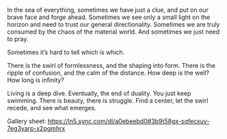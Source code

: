 In the sea of everything, sometimes we have just a clue, and put on our brave face and forge ahead. Sometimes we see only a small light on the horizon and need to trust our general directionality. Sometimes we are truly consumed by the chaos of the material world. And sometimes we just need to pray.

Sometimes it’s hard to tell which is which. 

There is the swirl of formlessness, and the shaping into form. There is the ripple of confusion, and the calm of the distance. How deep is the well? How long is infinity? 

Living is a deep dive. Eventually, the end of duality. You just keep swimming. There is beauty, there is struggle. Find a center, let the swirl recede, and see what emerges. 

Gallery sheet: https://ln5.sync.com/dl/a0ebeebd0#3b9t58gx-sqfecxuv-7eg3yarp-x2pgmhrx 
